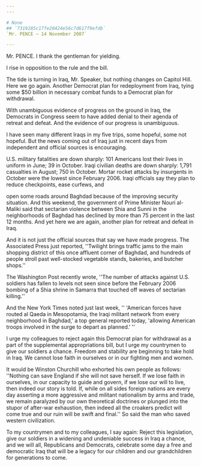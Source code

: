 ```yaml
---
---

# None
## `7319285c17fe20424e56c7d617f9efdb`
`Mr. PENCE — 14 November 2007`

---
```



Mr. PENCE. I thank the gentleman for yielding.

I rise in opposition to the rule and the bill.

The tide is turning in Iraq, Mr. Speaker, but nothing changes on 
Capitol Hill. Here we go again. Another Democrat plan for redeployment 
from Iraq, tying some $50 billion in necessary combat funds to a 
Democrat plan for withdrawal.

With unambiguous evidence of progress on the ground in Iraq, the 
Democrats in Congress seem to have added denial to their agenda of 
retreat and defeat. And the evidence of our progress is unambiguous.

I have seen many different Iraqs in my five trips, some hopeful, some 
not hopeful. But the news coming out of Iraq just in recent days from 
independent and official sources is encouraging.

U.S. military fatalities are down sharply: 101 Americans lost their 
lives in uniform in June; 39 in October. Iraqi civilian deaths are down 
sharply: 1,791 casualties in August; 750 in October. Mortar rocket 
attacks by insurgents in October were the lowest since February 2006. 
Iraqi officials say they plan to reduce checkpoints, ease curfews, and


open some roads around Baghdad because of the improving security 
situation. And this weekend, the government of Prime Minister Nouri al-
Maliki said that sectarian violence between Shia and Sunni in the 
neighborhoods of Baghdad has declined by more than 75 percent in the 
last 12 months. And yet here we are again, another plan for retreat and 
defeat in Iraq.

And it is not just the official sources that say we have made 
progress. The Associated Press just reported, ''Twilight brings traffic 
jams to the main shopping district of this once affluent corner of 
Baghdad, and hundreds of people stroll past well-stocked vegetable 
stands, bakeries, and butcher shops.''

The Washington Post recently wrote, ''The number of attacks against 
U.S. soldiers has fallen to levels not seen since before the February 
2006 bombing of a Shia shrine in Samarra that touched off waves of 
sectarian killing.''

And the New York Times noted just last week, '' 'American forces have 
routed al Qaeda in Mesopotamia, the Iraqi militant network from every 
neighborhood in Baghdad,' a top general reported today, 'allowing 
American troops involved in the surge to depart as planned.' ''

I urge my colleagues to reject again this Democrat plan for 
withdrawal as a part of the supplemental appropriations bill, but I 
urge my countrymen to give our soldiers a chance. Freedom and stability 
are beginning to take hold in Iraq. We cannot lose faith in ourselves 
or in our fighting men and women.

It would be Winston Churchill who exhorted his own people as follows: 
''Nothing can save England if she will not save herself. If we lose 
faith in ourselves, in our capacity to guide and govern, if we lose our 
will to live, then indeed our story is told. If, while on all sides 
foreign nations are every day asserting a more aggressive and militant 
nationalism by arms and trade, we remain paralyzed by our own 
theoretical doctrines or plunged into the stupor of after-war 
exhaustion, then indeed all the croakers predict will come true and our 
ruin will be swift and final.'' So said the man who saved western 
civilization.

To my countrymen and to my colleagues, I say again: Reject this 
legislation, give our soldiers in a widening and undeniable success in 
Iraq a chance, and we will all, Republicans and Democrats, celebrate 
some day a free and democratic Iraq that will be a legacy for our 
children and our grandchildren for generations to come.